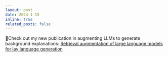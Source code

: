 ```yaml
---
layout: post
date: 2024-1-15 
inline: true
related_posts: false
---
```


:round_pushpin:Check out my new publication in augmenting LLMs to generate background explanations: [Retrieval augmentation of large language models for lay language generation](https://www.sciencedirect.com/science/article/pii/S1532046423003015?dgcid=author)
